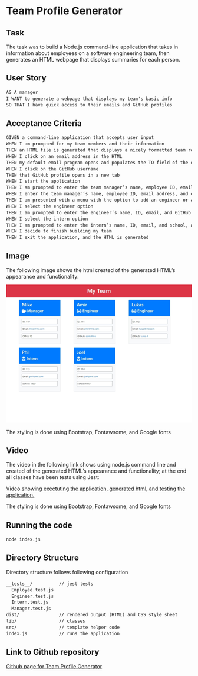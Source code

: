 # Team Profile Generator

## Task

The task was to build a Node.js command-line application that takes in information about employees on a software engineering team, then generates an HTML webpage that displays summaries for each person.

## User Story

```md
AS A manager
I WANT to generate a webpage that displays my team's basic info
SO THAT I have quick access to their emails and GitHub profiles
```

## Acceptance Criteria

```md
GIVEN a command-line application that accepts user input
WHEN I am prompted for my team members and their information
THEN an HTML file is generated that displays a nicely formatted team roster based on user input
WHEN I click on an email address in the HTML
THEN my default email program opens and populates the TO field of the email with the address
WHEN I click on the GitHub username
THEN that GitHub profile opens in a new tab
WHEN I start the application
THEN I am prompted to enter the team manager’s name, employee ID, email address, and office number
WHEN I enter the team manager’s name, employee ID, email address, and office number
THEN I am presented with a menu with the option to add an engineer or an intern or to finish building my team
WHEN I select the engineer option
THEN I am prompted to enter the engineer’s name, ID, email, and GitHub username, and I am taken back to the menu
WHEN I select the intern option
THEN I am prompted to enter the intern’s name, ID, email, and school, and I am taken back to the menu
WHEN I decide to finish building my team
THEN I exit the application, and the HTML is generated
```

## Image

The following image shows the html created of the generated HTML’s appearance and functionality:

![HTML webpage titled “My Team” features five boxes listing employee names, titles, and other key info.](./Assets/team.jpeg)

The styling is done using Bootstrap, Fontawsome, and Google fonts

## Video

The video in the following link shows using node.js command line and created of the generated HTML’s appearance and functionality; at the end all classes have been tests using Jest:

[Video showing exectuting the application, generated html, and testing the application.](https://drive.google.com/file/d/18gPlRcqmObmD4KFos-1vb8zdLK0a9HlG/view)

The styling is done using Bootstrap, Fontawsome, and Google fonts

## Running the code

```bash
node index.js
```
## Directory Structure

Directory structure follows following configuration

```md
__tests__/			// jest tests
  Employee.test.js
  Engineer.test.js
  Intern.test.js
  Manager.test.js
dist/               // rendered output (HTML) and CSS style sheet
lib/				// classes
src/				// template helper code
index.js			// runs the application
```
## Link to Github repository
[Github page for Team Profile Generator](https://github.com/eamahma/Team-Profile-Generator)